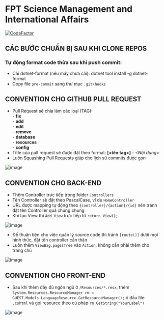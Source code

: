 # FPT Science Management and International Affairs

[![CodeFactor](https://www.codefactor.io/repository/github/fpt-sap-lab/science-management-and-international-affairs/badge)](https://www.codefactor.io/repository/github/fpt-sap-lab/science-management-and-international-affairs)

## CÁC BƯỚC CHUẨN BỊ SAU KHI CLONE REPOS

### Tự động format code thừa sau khi push commit:
- Cài dotnet-format (nếu máy chưa cài): dotnet tool install -g dotnet-format
- Copy file `pre-commit` sang thư mục `.git\hooks`
## CONVENTION CHO GITHUB PULL REQUEST
* Pull Request sẽ chia làm các loại (TAG):</br>
        - <B>fix</B></br>
        - <B>add</B></br>
        - <B>edit</B></br>
        - <B>remove</B></br>
        - <B>database</B></br>
        - <B>resources</B></br>
        - <B>config</B></br>
* Title của pull request sẽ được đặt theo format: <B>[<tên tag>]</B> - <I><Nội dung></I>
* Luôn Squashing Pull Requests giúp cho lịch sử commits được gọn

![image](https://29comwzoq712ml5vj5gf479x-wpengine.netdna-ssl.com/wp-content/uploads/2019/10/github-merge-options.png)

## CONVENTION CHO BACK-END
* Thêm Controller trực tiếp trong folder `Controllers`
* Tên Controller sẽ đặt theo PascalCase, ví dụ `HomeController`
* URL được mapping tự động theo `{controller}/{action}/{id}` nên tránh đặt tên Controller quá chung chung
* Khi tạo View thì `Add View` trực tiếp từ `return View();`
        
![image](https://user-images.githubusercontent.com/35557579/106367296-12574f00-6374-11eb-927f-65aa0cbc1203.png)

* Để thuận tiện cho việc quản lý source code thì tránh `[route()]` dưới mọi hình thức, đặt tên controller cẩn thận
* Luôn thêm `ViewBag.pagesTree` vào `Action`, không cần phải thêm cho trang chủ

![image](https://user-images.githubusercontent.com/35557579/107063796-5da6ad00-680d-11eb-88b9-7ba3ada76671.png)

## CONVENTION CHO FRONT-END
* Sau khi thêm đầy đủ ngôn ngữ ở `/Resources/*.resx`, thêm `System.Resources.ResourceManager rm = GUEST.Models.LanguageResource.GetResourceManager();` ở đầu file `.cshtml` và gọi resource theo cú pháp `rm.GetString("YourLabel")`

![image](https://user-images.githubusercontent.com/35557579/107229405-5f13e780-6a50-11eb-8993-a385b73bbe09.png)
